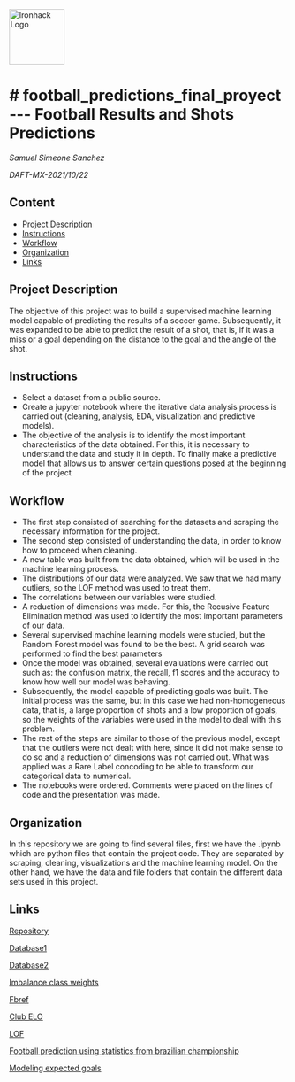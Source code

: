 <img src="https://bit.ly/2VnXWr2" alt="Ironhack Logo" width="100"/>

# # football_predictions_final_proyect --- Football Results and Shots Predictions
*Samuel Simeone Sanchez*

*DAFT-MX-2021/10/22*

## Content
- [Project Description](#project-description)
- [Instructions](#instructions)
- [Workflow](#workflow)
- [Organization](#organization)
- [Links](#links)

## Project Description
The objective of this project was to build a supervised machine learning model capable of predicting the results of a soccer game. Subsequently, it was expanded to be able to predict the result of a shot, that is, if it was a miss or a goal depending on the distance to the goal and the angle of the shot.

## Instructions
- Select a dataset from a public source.
- Create a jupyter notebook where the iterative data analysis process is carried out (cleaning, analysis, EDA, visualization and predictive models).
- The objective of the analysis is to identify the most important characteristics of the data obtained. For this, it is necessary to understand the data and study it in depth. To finally make a predictive model that allows us to answer certain questions posed at the beginning of the project

## Workflow
- The first step consisted of searching for the datasets and scraping the necessary information for the project.
- The second step consisted of understanding the data, in order to know how to proceed when cleaning.
- A new table was built from the data obtained, which will be used in the machine learning process.
- The distributions of our data were analyzed. We saw that we had many outliers, so the LOF method was used to treat them.
- The correlations between our variables were studied.
- A reduction of dimensions was made. For this, the Recusive Feature Elimination method was used to identify the most important parameters of our data.
- Several supervised machine learning models were studied, but the Random Forest model was found to be the best. A grid search was performed to find the best parameters
- Once the model was obtained, several evaluations were carried out such as: the confusion matrix, the recall, f1 scores and the accuracy to know how well our model was behaving.
- Subsequently, the model capable of predicting goals was built. The initial process was the same, but in this case we had non-homogeneous data, that is, a large proportion of shots and a low proportion of goals, so the weights of the variables were used in the model to deal with this problem.
- The rest of the steps are similar to those of the previous model, except that the outliers were not dealt with here, since it did not make sense to do so and a reduction of dimensions was not carried out. What was applied was a Rare Label concoding to be able to transform our categorical data to numerical.
- The notebooks were ordered. Comments were placed on the lines of code and the presentation was made.

## Organization
In this repository we are going to find several files, first we have the .ipynb which are python files that contain the project code. They are separated by scraping, cleaning, visualizations and the machine learning model. On the other hand, we have the data and file folders that contain the different data sets used in this project.

## Links
[Repository](https://github.com/)

[Database1](https://www.kaggle.com/stefanoleone992/fifa-22-complete-player-dataset?select=players_21.csv)

[Database2](https://www.kaggle.com/technika148/football-database)

[Imbalance class weights](https://www.analyticsvidhya.com/blog/2020/10/improve-class-imbalance-class-weights/)

[Fbref](https://fbref.com/en/comps/9/schedule/Premier-League-Scores-and-Fixtures)

[Club ELO](http://clubelo.com/2021-08-20/ENG)

[LOF](https://towardsdatascience.com/anomaly-detection-with-local-outlier-factor-lof-d91e41df10f2)

[Football prediction using statistics from brazilian championship](https://towardsdatascience.com/machine-learning-algorithms-for-football-prediction-using-statistics-from-brazilian-championship-51b7d4ea0bc8)

[Modeling expected goals](https://towardsdatascience.com/modeling-expected-goals-a756baa2e1db)